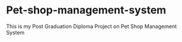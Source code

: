 # Pet-shop-management-system
This is my Post Graduation Diploma Project on Pet Shop Management System 
